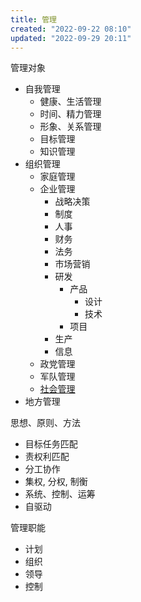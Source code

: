 ```yaml
---
title: 管理
created: "2022-09-22 08:10"
updated: "2022-09-29 20:11"
---
```


管理对象
- 自我管理
    - 健康、生活管理
    - 时间、精力管理
    - 形象、关系管理
    - 目标管理
    - 知识管理
- 组织管理
    - 家庭管理
    - 企业管理
        - 战略决策
        - 制度
        - 人事
        - 财务
        - 法务
        - 市场营销
        - 研发
            - 产品
                - 设计
                - 技术
            - 项目
        - 生产
        - 信息
    - 政党管理
    - 军队管理
    - [社会管理](../../thoughts/社会管理.md)
- 地方管理


思想、原则、方法
- 目标任务匹配
- 责权利匹配
- 分工协作
- 集权, 分权, 制衡
- 系统、控制、运筹
- 自驱动


管理职能
- 计划
- 组织
- 领导
- 控制

